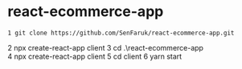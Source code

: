 # react-ecommerce-app

    1 git clone https://github.com/SenFaruk/react-ecommerce-app.git
   2 npx create-react-app client
   3 cd .\react-ecommerce-app\
   4 npx create-react-app client
   5 cd client
   6 yarn start

   
